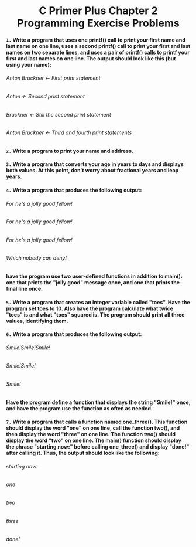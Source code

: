 # <h1 align='center'> C Primer Plus Chapter 2 Programming Exercise Problems

#### `1.` Write a program that uses one printf() call to print your first name and last name on one line, uses a second printf() call to print your first and last names on two separate lines, and uses a pair of printf() calls to printf your first and last names on one line. The output should look like this (but using your name):

###### Anton Bruckner <- First print statement
###### Anton          <- Second print statement
###### Bruckner       <- Still the second print statement
###### Anton Bruckner <- Third and fourth print statements

#### `2.` Write a program to print your name and address.

#### `3.` Write a program that converts your age in years to days and displays both values. At this point, don't worry about fractional years and leap years.

#### `4.` Write a program that produces the following output:

###### For he's a jolly good fellow!
###### For he's a jolly good fellow!
###### For he's a jolly good fellow!
###### Which nobody can deny!

#### have the program use two user-defined functions in addition to main(): one that prints the "jolly good" message once, and one that prints the final line once.

#### `5.` Write a program that creates an integer variable called "toes". Have the program set toes to 10. Also have the program calculate what twice "toes" is and what "toes" squared is. The program should print all three values, identifying them. 

#### `6.` Write a program that produces the following output:

###### Smile!Smile!Smile!
###### Smile!Smile!
###### Smile!

#### Have the program define a function that displays the string "Smile!" once, and have the program use the function as often as needed.

#### `7.` Write a program that calls a function named one_three(). This function should display the word "one" on one line, call the function two(), and then display the word "three" on one line. The function two() should display the word "two" on one line. The main() function should display the phrase "starting now:" before calling one_three() and display "done!" after calling it. Thus, the output should look like the following:

###### starting now:
###### one
###### two
###### three
###### done!
